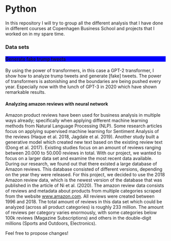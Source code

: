 # Python

In this repository I will try to group all the different analysis that I have done in different courses at Copenhagen Business School and projects that I worked on in my spare time.

<h3> Data sets </h3>

<h4 style="background-color:blue;"> Generate fake trump tweets </h4>

By using the power of transformers, in this case a GPT-2 transformer, I show how to analyze trump tweets and generate [fake] tweets. The power of transformers is astonishing and the boundaries are being pushed every year. Especially now with the lunch of GPT-3 in 2020 which have shown remarkable results.

<h4> Analyzing amazon reviews with neural network </h4>

Amazon product reviews have been used for business analysis in multiple ways already; specifically when applying different machine learning methods from Natural Language Processing (NLP). Some research articles focus on applying supervised machine learning for Sentiment Analysis of the reviews (Haque et al. 2018, Jagdale et al. 2019). Another study built a generative model which created new text based on the existing review text (Dong et al. 2017). Existing studies focus on an amount of reviews ranging between 20.000 to 50.000 reviews in total. With our project, we wanted to focus on a larger data set and examine the most recent data available. During our research, we found out that there existed a large database of Amazon reviews. This database consisted of different versions, depending on the year they were released. For this project, we decided to use the 2018 Amazon review data, which is the newest version of the database that was published in the article of Ni et al. (2020). The amazon review data consists of reviews and metadata about products from multiple categories scraped from the website www.amazon.com. All reviews were created between 1996 and 2018. The total amount of reviews in this data set which could be analyzed (across all product categories) is roughly 233 million. The amount of reviews per category varies enormously, with some categories below 100k reviews (Magazine Subscriptions) and others in the double-digit millions (Sports and Outdoors, Electronics).

Feel free to propose changes!
